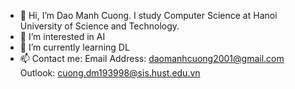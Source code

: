 - 👋 Hi, I’m Dao Manh Cuong. I study Computer Science at Hanoi University of Science and Technology.
- 👀 I’m interested in AI
- 🌱 I’m currently learning DL
- 📫 Contact me:  Email Address: daomanhcuong2001@gmail.com
                  Outlook: cuong.dm193998@sis.hust.edu.vn

<!---
daomanhcuonghust/daomanhcuonghust is a ✨ special ✨ repository because its `README.md` (this file) appears on your GitHub profile.
You can click the Preview link to take a look at your changes.
--->
